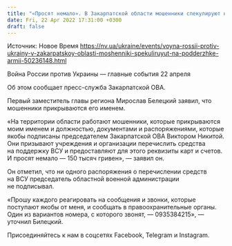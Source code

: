 ```yaml
---
title: "«Просят немало». В Закарпатской области мошенники спекулируют на поддержке армии от имени ОВА"
date: Fri, 22 Apr 2022 17:31:00 +0300
draft: false
---
```

Источник: Новое Время https://nv.ua/ukraine/events/voyna-rossii-protiv-ukrainy-v-zakarpatskoy-oblasti-moshenniki-spekuliruyut-na-podderzhke-armii-50236148.html


 Война России против Украины — главные события 22 апреля

 Об этом сообщает пресс-служба Закарпатской ОВА.

Первый заместитель главы региона Мирослав Белецкий заявил, что мошенники прикрываются его именем.

«На территории области работают мошенники, которые прикрываются моим именем и должностью, документами и распоряжениями, которые якобы подписаны председателем Закарпатской ОВА Виктором Никитой. Они призывают учреждения и организации перечислить средства на поддержку ВСУ и предоставляют для этого реквизиты карт и счетов. И просят немало — 150 тысяч гривен», — заявил он.

Он отметил, что ни одного распоряжения о перечислении средств на ВСУ председатель областной военной администрации не подписывал.

«Прошу каждого реагировать на сообщения и звонки, которые поступают якобы от меня, и сообщать в правоохранительные органы. Один из вариантов номера, с которого звонят, — 0935384215», — уточнил Билецкий.

Присоединяйтесь к нам в соцсетях Facebook, Telegram и Instagram.
